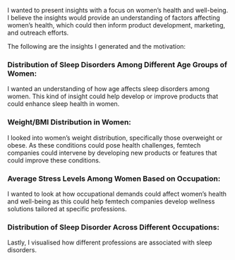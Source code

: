 I wanted to present insights with a focus on women’s health and well-being. I believe the insights would provide an understanding of factors affecting women’s health, which could then inform product development, marketing, and outreach efforts.

The following are the insights I
generated and the motivation:
### Distribution of Sleep Disorders Among Different Age Groups of Women:
I wanted an
understanding of how age affects sleep disorders among women. This kind of insight could
help develop or improve products that could enhance sleep health in women.

### Weight/BMI Distribution in Women: 
I looked into women’s weight distribution, specifically
those overweight or obese. As these conditions could pose health challenges, femtech companies could
intervene by developing new products or features that could improve these conditions.

### Average Stress Levels Among Women Based on Occupation: 
I wanted to look at how
occupational demands could affect women’s health and well-being as this could help femtech companies
develop wellness solutions tailored at specific professions.

### Distribution of Sleep Disorder Across Different Occupations: 
Lastly, I visualised
how different professions are associated with sleep disorders.
